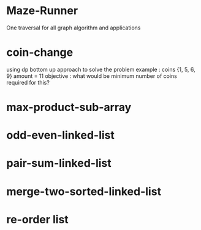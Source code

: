 # Maze-Runner
One traversal for all graph algorithm and applications
# coin-change
using dp bottom up approach to solve the problem 
example : coins {1, 5, 6, 9}
          amount = 11
objective : what would be minimum number of coins required for this?

# max-product-sub-array

# odd-even-linked-list

# pair-sum-linked-list

# merge-two-sorted-linked-list

# re-order list 